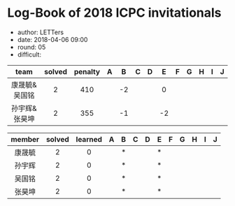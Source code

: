 # Log-Book of 2018 ICPC invitationals
- author: LETTers
- date: 2018-04-06 09:00
- round: 05
- difficult:


| team | solved | penalty | A | B | C | D | E | F | G | H | I | J |
| :-: | :-: | :-: | :-: | :-: | :-: | :-: | :-: | :-: | :-: | :-: | :-: | :-: |
| 康晟毓&吴国铭 | 2 | 410 |  | -2 |  |  | 0 | | | | |  |
| 孙宇辉&张昊坤 | 2 | 355 |  | -1 |  |  | -2 | | |  |  |  |

| member | solved | learned | A | B | C | D | E | F | G | H | I | J |
| :-: | :-: | :-: | :-: | :-: | :-: | :-: | :-: | :-: | :-: | :-: | :-: | :-: |
| 康晟毓 | 2 | 0 |  | * |  |  | * | | | | |  |
| 孙宇辉 | 2 | 0 |  | * |  |  | * | | | | |  |
| 吴国铭 | 2 | 0 |  | * |  |  | * | | | | |  |
| 张昊坤 | 2 | 0 |  | * |  |  | * | | | | |  |
